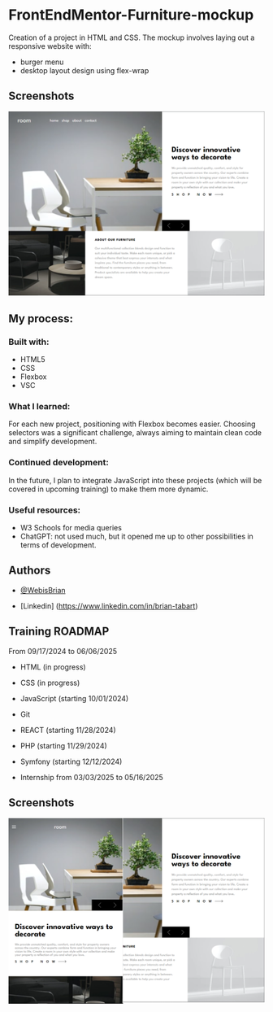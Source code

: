 
# FrontEndMentor-Furniture-mockup

Creation of a project in HTML and CSS. The mockup involves laying out a responsive website with:

- burger menu
- desktop layout design using flex-wrap

## Screenshots

![App Screenshot](./furniture-mockup-desktopdesign.png)

## My process:

### Built with:

- HTML5
- CSS
- Flexbox
- VSC

### What I learned:

For each new project, positioning with Flexbox becomes easier. Choosing selectors was a significant challenge, always aiming to maintain clean code and simplify development.

### Continued development:

In the future, I plan to integrate JavaScript into these projects (which will be covered in upcoming training) to make them more dynamic.

### Useful resources:

- W3 Schools for media queries
- ChatGPT: not used much, but it opened me up to other possibilities in terms of development.


## Authors

- [@WebisBrian](https://github.com/WebisBrian)

- [Linkedin] (https://www.linkedin.com/in/brian-tabart)


## Training ROADMAP

From 09/17/2024 to 06/06/2025

- HTML (in progress)

- CSS (in progress)

- JavaScript (starting 10/01/2024)

- Git

- REACT (starting 11/28/2024)

- PHP (starting 11/29/2024)

- Symfony (starting 12/12/2024)

- Internship from 03/03/2025 to 05/16/2025

## Screenshots

![App Screenshot](./furniture-mockup-mobiledesign.png)

